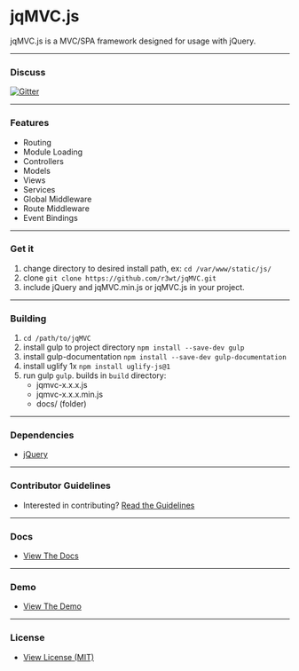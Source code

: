 # jqMVC.js

jqMVC.js is a MVC/SPA framework designed for usage with jQuery.


---
### Discuss

[![Gitter](https://badges.gitter.im/Join%20Chat.svg)](https://gitter.im/r3wt/jqMVC?utm_source=badge&utm_medium=badge&utm_campaign=pr-badge)

---
### Features

* Routing
* Module Loading
* Controllers
* Models
* Views
* Services
* Global Middleware
* Route Middleware
* Event Bindings

---
### Get it

1. change directory to desired install path, ex: `cd /var/www/static/js/`
2. clone `git clone https://github.com/r3wt/jqMVC.git`
3. include jQuery and jqMVC.min.js or jqMVC.js in your project.

---
### Building
1. `cd /path/to/jqMVC`
2. install gulp to project directory `npm install --save-dev gulp`
3. install gulp-documentation `npm install --save-dev gulp-documentation`
4. install uglify 1x `npm install uglify-js@1`
5. run gulp `gulp`. builds in `build` directory:
	- jqmvc-x.x.x.js
	- jqmvc-x.x.x.min.js
	- docs/ (folder)

---
### Dependencies

* [jQuery](https://code.jquery.com/)

---
### Contributor Guidelines

* Interested in contributing? [Read the Guidelines](https://github.com/r3wt/jqMVC/blob/master/CONTRIBUTING.md)

---
### Docs 

* [View The Docs](http://jqmvc.openex.info/build/docs/index.html)

---
### Demo

* [View The Demo](http://jqmvc.openex.info/seed/)

---
### License

* [View License (MIT) ](https://github.com/r3wt/jqMVC/blob/master/LICENSE)